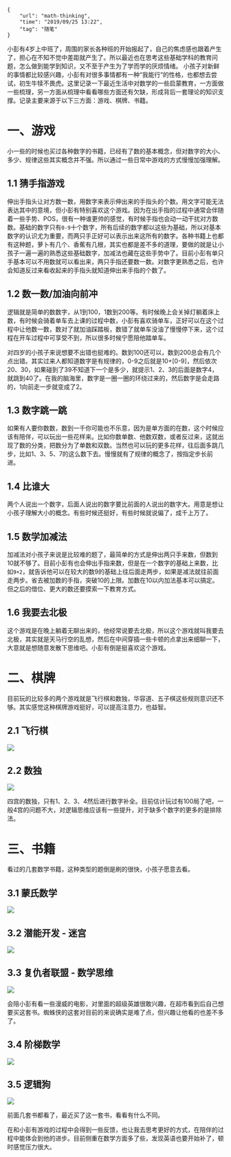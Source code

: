 ```
{
    "url": "math-thinking",
    "time": "2019/09/25 13:22",
    "tag": "随笔"
}
```

小彭有4岁上中班了，周围的家长各种班的开始报起了，自己的焦虑感也跟着产生了，担心在不知不觉中差距就产生了。所以最近也在思考这些基础学科的教育问题，怎么做到能学到知识，又不至于产生为了学而学的厌烦情绪。 小孩子对新鲜的事情都比较感兴趣，小彭有对很多事情都有一种“我能行”的性格，也都想去尝试，初生牛犊不畏虎。这里记录一下最近生活中对数学的一些启蒙教育，一方面做一些梳理，另一方面从梳理中看看哪些方面还有欠缺，形成背后一套理论的知识支撑。记录主要来源于以下三方面：游戏、棋牌、书籍。

# 一、游戏

小一些的时候也买过各种数字的书籍，已经有了数的基本概念，但对数字的大小、多少、规律这些其实概念并不强。所以通过一些日常中游戏的方式慢慢加强理解。

## 1.1 猜手指游戏

伸出手指头让对方数一数，用数字来表示伸出来的手指头的个数。用文字可能无法表达其中的意境，但小彭有特别喜欢这个游戏。因为在出手指的过程中通常会伴随着一些手势、POS，很有一种谁更帅的感觉，有时候手指也会动一动干扰对方数数。基础的数字只有`0-9`十个数字，所有后续的数字都以这些为基础，所以对基本数字的认识尤为重要，而两只手正好可以表示出来这所有的数字。各种书籍上也都有这种题，萝卜有几个、香蕉有几根，其实也都是差不多的道理，要做的就是让小孩子一遍一遍的熟悉这些基础数字，加减法也藏在这些手势中了。目前小彭有单只手基本可以不用数就可以看出来，两只手指还要数一数。对数字更熟悉之后，也许会知道反过来看收起来的手指头就知道伸出来手指的个数了。

## 1.2 数一数/加油向前冲

逻辑就是简单的数数字，从1到100，1数到200等。有时候晚上会关掉灯躺着床上数，有时候会骑着单车去上课的过程中数，小彭有喜欢骑单车，正好可以在这个过程中让他数一数，数对了就加油踩踏板，数错了就单车没油了慢慢停下来，这个过程在开车过程中可享受不到，所以很多时候宁愿陪他踏单车。

对四岁的小孩子来说想要不出错也挺难的。数到100还可以，数到200总会有几个点出错。其实过来人都知道数字是有规律的，0-9之后就是10+[0-9]，然后依次20、30，如果碰到了39不知道下一个是多少，就提示1、2、3的后面是数字4，就跳到40了。在我的脑海里，数字是一圈一圈的环绕过来的，然后数字是会走路的，1向前走一步就变成了2。

## 1.3 数字跳一跳

如果有人要你数数，数到一千你可能也不乐意，因为是单方面的在数，这个时候应该有陪伴，可以玩出一些花样来。比如你数单数、他数双数，或者反过来，这就出现了数的分类，把数分为了单数和双数。当然也可以玩的更多花样，往后面多跳几步，比如1、3、5、7的这么数下去。慢慢就有了规律的概念了，按指定步长前进。

## 1.4 比谁大

两个人说出一个数字，后面人说出的数字要比前面的人说出的数字大。用意是想让小孩子理解大小的概念。有些时候还挺好，有些时候就说偏了，成千上万了。

## 1.5 数学加减法

加减法对小孩子来说是比较难的题了，最简单的方式是伸出两只手来数，但数到10就不够了。目前小彭有也会伸出手指来数，但是在一个数字的基础上来数，比如`9+2`，就告诉他可以在较大的数9的基础上往后面走两步，如果是减法就往前面走两步。省去被加数的手指，突破10的上限。加数在10以内加法基本可以搞定。但之后的借位、更大的数还要摸索一下教育方式。

## 1.6 我要去北极

这个游戏是在晚上躺着无聊出来的，他经常说要去北极，所以这个游戏就叫我要去北极，其实就是天马行空的乱想，然后在中间穿插一些卡顿的点拿出来细聊一下，大意就是想随意发散下思维吧。小彭有倒是挺喜欢这个游戏。


# 二、棋牌

目前玩的比较多的两个游戏就是飞行棋和数独，华容道、五子棋这些规则意识还不够。其实感觉这种棋牌游戏挺好，可以提高注意力，也益智。

## 2.1 飞行棋
![](/static/uploads/math-feixingqi.jpeg)

## 2.2 数独
![](/static/uploads/math-shudu.jpg)

四宫的数独，只有1、2、3、4然后进行数字补全。目前估计玩过有100局了吧，一般4宫的问题不大，对逻辑思维应该有一些提升，对于缺多个数字的更多的是排除法。

# 三、书籍

看过的几套数学书籍，这种类型的题倒是刷的很快，小孩子愿意去看。

## 3.1 蒙氏数学
![](/static/uploads/math-mengshu.jpg)

## 3.2 潜能开发 - 迷宫
![](/static/uploads/math-migong.jpg)

## 3.3 复仇者联盟 - 数学思维
![](/static/uploads/math-mcu.jpg)

会陪小彭有看一些漫威的电影，对里面的超级英雄很敢兴趣，在超市看到后自己想要买这套书。蜘蛛侠的这套对目前的来说确实是难了点，但兴趣让他看的也差不多了。

## 3.4 阶梯数学
![](/static/uploads/math-jietishuxue.jpg)

## 3.5 逻辑狗
![](/static/uploads/math-luojigou.jpg)

前面几套书都看了，最近买了这一套书，看看有什么不同。

在和小彭有游戏的过程中会得到一些反馈，也让我去思考更好的方式，在陪伴的过程中能体会到他的进步。目前侧重在数学方面多了些，发现英语也要开始补了，顿时感觉压力很大。